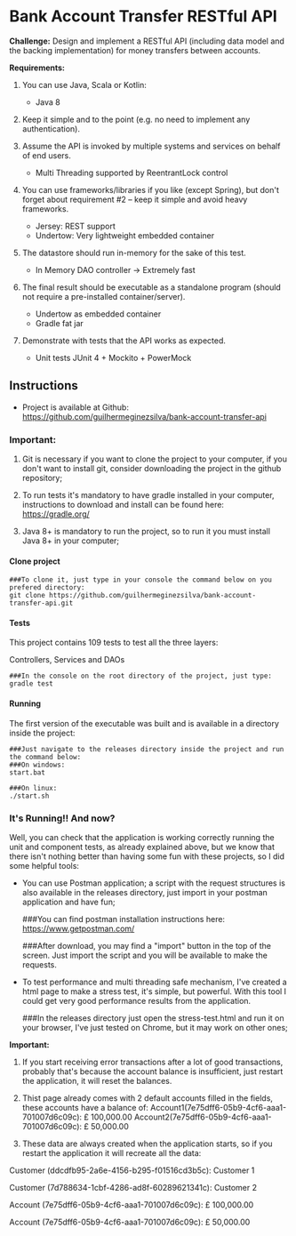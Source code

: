 # Bank Account Transfer RESTful API

**Challenge:** Design and implement a RESTful API (including data model and the backing implementation) for money transfers between accounts.

**Requirements:**
1.  You can use Java, Scala or Kotlin:
    * Java 8

2. Keep it simple and to the point (e.g. no need to implement any authentication).

3. Assume the API is invoked by multiple systems and services on behalf of end users.
    * Multi Threading supported by ReentrantLock control

4.  You can use frameworks/libraries if you like (except Spring), but don't forget about requirement #2 – keep it simple and avoid heavy frameworks.
    * Jersey: REST support
    * Undertow: Very lightweight embedded container

5. The datastore should run in-memory for the sake of this test.
    * In Memory DAO controller -> Extremely fast

6. The final result should be executable as a standalone program (should not require a pre-installed container/server).
    * Undertow as embedded container
    * Gradle fat jar

7. Demonstrate with tests that the API works as expected.
    * Unit tests JUnit 4 + Mockito + PowerMock
    
## Instructions

* Project is available at Github: https://github.com/guilhermeginezsilva/bank-account-transfer-api

### Important:
1. Git is necessary if you want to clone the project to your computer, if you don't want to install git, consider downloading the project in the github repository;

2. To run tests it's mandatory to have gradle installed in your computer, instructions to download and install can be found here:
https://gradle.org/

3. Java 8+ is mandatory to run the project, so to run it you must install Java 8+ in your computer;

#### Clone project

    ###To clone it, just type in your console the command below on you prefered directory:
    git clone https://github.com/guilhermeginezsilva/bank-account-transfer-api.git

#### Tests
This project contains 109 tests to test all the three layers: 

Controllers, Services and DAOs

    ###In the console on the root directory of the project, just type:
    gradle test
    
#### Running
The first version of the executable was built and is available in a directory inside the project:

    ###Just navigate to the releases directory inside the project and run the command below:
    ###On windows:
    start.bat
    
    ###On linux:
    ./start.sh
    
### It's Running!! And now?
Well, you can check that the application is working correctly running the unit and component tests, as already explained above, but we know that there isn't nothing better than having some fun with these projects, so I did some helpful tools:

* You can use Postman application; a script with the request structures is also available in the releases directory, just import in your postman application and have fun;


    ###You can find postman installation instructions here:
    https://www.getpostman.com/
    
    ###After download, you may find a "import" button in the top of the screen. Just import the script and you will be available to make the requests.


* To test performance and multi threading safe mechanism, I've created a html page to make a stress test, it's simple, but powerful. With this tool I could get very good performance results from the application.


    ###In the releases directory just open the 
    stress-test.html and run it on your browser, I've just tested on Chrome, but it may work on other ones;
	
**Important:** 
1. If you start receiving error transactions after a lot of good transactions, probably that's because the account balance is insufficient, just restart the application, it will reset the balances. 

2. Thist page already comes with 2 default accounts filled in the fields, these accounts have a balance of:
Account1(7e75dff6-05b9-4cf6-aaa1-701007d6c09c): £ 100,000.00
Account2(7e75dff6-05b9-4cf6-aaa1-701007d6c09c): £ 50,000.00

3. These data are always created when the application starts, so if you restart the application it will recreate all the data:

Customer (ddcdfb95-2a6e-4156-b295-f01516cd3b5c): Customer 1

Customer (7d788634-1cbf-4286-ad8f-60289621341c): Customer 2

Account (7e75dff6-05b9-4cf6-aaa1-701007d6c09c): £ 100,000.00

Account (7e75dff6-05b9-4cf6-aaa1-701007d6c09c): £ 50,000.00
